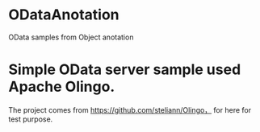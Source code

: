 # ODataAnotation
OData samples from Object anotation

# Simple OData server sample used Apache Olingo.

The  project comes from https://github.com/steliann/Olingo， for here for test purpose.
